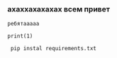 ### ахаххахахахах всем привет 

``` ребятааааа ```

``` print(1) ```

``` pip instal requirements.txt```